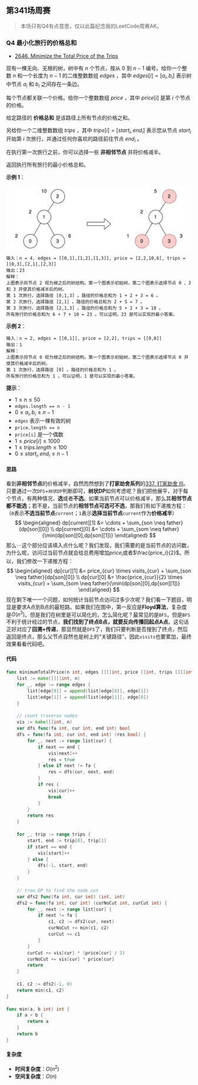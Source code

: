 ## 第341场周赛

> 本场只有Q4有点意思，仅以此篇纪念我的LeetCode周赛AK。



### Q4 最小化旅行的价格总和

- [2646. Minimize the Total Price of the Trips](https://leetcode.cn/problems/minimize-the-total-price-of-the-trips/)



现有一棵无向、无根的树，树中有 $n$ 个节点，按从 $0$ 到 $n - 1$ 编号。给你一个整数 $n$ 和一个长度为 $n - 1$ 的二维整数数组 $edges$ ，其中 $edges[i] = [a_i, b_i]$ 表示树中节点 $a_i$ 和 $b_i$ 之间存在一条边。

每个节点都关联一个价格。给你一个整数数组 $price$ ，其中 $price[i]$ 是第 $i$ 个节点的价格。

给定路径的 **价格总和** 是该路径上所有节点的价格之和。

另给你一个二维整数数组 $trips$ ，其中 $trips[i] = [start_i, end_i]$ 表示您从节点 $start_i$ 开始第 $i$ 次旅行，并通过任何你喜欢的路径前往节点 $end_i$ 。

在执行第一次旅行之前，你可以选择一些 **非相邻节点** 并将价格减半。

返回执行所有旅行的最小价格总和。

**示例 1**：

![img](../images/diagram2.png)



```
输入：n = 4, edges = [[0,1],[1,2],[1,3]], price = [2,2,10,6], trips = [[0,3],[2,1],[2,3]]
输出：23
解释：
上图表示将节点 2 视为根之后的树结构。第一个图表示初始树，第二个图表示选择节点 0 、2 和 3 并使其价格减半后的树。
第 1 次旅行，选择路径 [0,1,3] 。路径的价格总和为 1 + 2 + 3 = 6 。
第 2 次旅行，选择路径 [2,1] 。路径的价格总和为 2 + 5 = 7 。
第 3 次旅行，选择路径 [2,1,3] 。路径的价格总和为 5 + 2 + 3 = 10 。
所有旅行的价格总和为 6 + 7 + 10 = 23 。可以证明，23 是可以实现的最小答案。
```

**示例 2**：

```
输入：n = 2, edges = [[0,1]], price = [2,2], trips = [[0,0]]
输出：1
解释：
上图表示将节点 0 视为根之后的树结构。第一个图表示初始树，第二个图表示选择节点 0 并使其价格减半后的树。 
第 1 次旅行，选择路径 [0] 。路径的价格总和为 1 。 
所有旅行的价格总和为 1 。可以证明，1 是可以实现的最小答案。
```

**提示**：

- $1 \le n \le 50$
- `edges.length == n - 1`
- $0 \le a_i,\, b_i \le n - 1$
- `edges` 表示一棵有效的树
- `price.length == n`
- `price[i]` 是一个偶数
- $1 \le price[i] \le 1000$
- $1 \le trips.length \le 100$
- $0 \le start_i,\, end_i \le n - 1$



#### 思路

看到**非相邻节点**的价格减半，自然而然想到了**打家劫舍系列**的[337. 打家劫舍 III](https://leetcode.cn/problems/house-robber-iii/)。只要通过一次`DFS`+`树状DP`判断即可，**树状DP**如何考虑呢？我们把他展平，对于每个节点，有两种情况，**选**或者**不选**。如果当前节点可以价格减半，那么其**相邻节点都不能选**；若不是，当前节点的**相邻节点可选可不选**，那我们有如下递推方程：（`0`表示**不选当前节点**`current`；`1`表示**选择当前节点**`current`作为**价格减半**）
$$
\begin{aligned}
dp[current][1] &= \cdots + \sum_{son \neq father}{dp[son][0]} \\
dp[current][0] &= \cdots + \sum_{som \neq father}{\min(dp[son][0],dp[son][1])}
\end{aligned}
$$
那么$\cdots$这个部分应该填入点什么呢？我们发现，我们需要的是当前节点的访问数，为什么呢，访问过当前节点就会给总费用增加$price_i$或者$\frac{price_i}{2}$。所以，我们修改一下递推方程：
$$
\begin{aligned}
dp[cur][1] &= price_{cur} \times visits_{cur} + \sum_{son \neq father}{dp[son][0]} \\
dp[cur][0] &= \frac{price_{cur}}{2} \times visits_{cur} + \sum_{som \neq father}{\min(dp[son][0],dp[son][1])}
\end{aligned}
$$
现在剩下唯一一个问题，如何统计当前节点访问过多少次呢？我们看一下题目，明显是要求A点到B点的最短路。如果我们在图中，第一反应是**Floyd算法**，复杂度是$O(n^3)$。但是我们在树里是可以简化的，怎么简化呢？最常见的是`BFS`，但是`BFS`不利于统计经过的节点，**我们找到了终点B点，就要反向传播回起点A点**。这句话正好对应了**回溯+传递**，那显然就是`DFS`了，我们只要判断是否搜到了终点，然后返回是终点，那么父节点自然也是树上的“关键路径”，因此`visits`也要累加，最终效果看看代码吧。



#### 代码

```go
func minimumTotalPrice(n int, edges [][]int, price []int, trips [][]int) int {
	list := make([][]int, n)
	for _, edge := range edges {
		list[edge[0]] = append(list[edge[0]], edge[1])
		list[edge[1]] = append(list[edge[1]], edge[0])
	}

	// count traverse nodes
	vis := make([]int, n)
	var dfs func(fa int, cur int, end int) bool
	dfs = func(fa int, cur int, end int) (res bool) {
		for _, next := range list[cur] {
			if next == end {
				vis[next]++
				res = true
			} else if next != fa {
				res = dfs(cur, next, end)
			}
			if res {
				vis[cur]++
				break
			}
		}
		return res
	}

	for _, trip := range trips {
		start, end := trip[0], trip[1]
		if start == end {
			vis[start]++
		} else {
			dfs(-1, start, end)
		}
	}

	// tree DP to find the node cut
	var dfs2 func(fa int, cur int) (int, int)
	dfs2 = func(fa int, cur int) (curNoCut int, curCut int) {
		for _, next := range list[cur] {
			if next != fa {
				c1, c2 := dfs2(cur, next)
				curNoCut += min(c1, c2)
				curCut += c1
			}
		}
		curCut += vis[cur] * (price[cur] / 2)
		curNoCut += vis[cur] * price[cur]
		return
	}

	c1, c2 := dfs2(-1, 0)
	return min(c1, c2)
}

func min(a, b int) int {
	if a < b {
		return a
	}
	return b
}
```



#### 复杂度

- **时间复杂度**：$O(n^2)$
- **空间复杂度**：$O(n)$